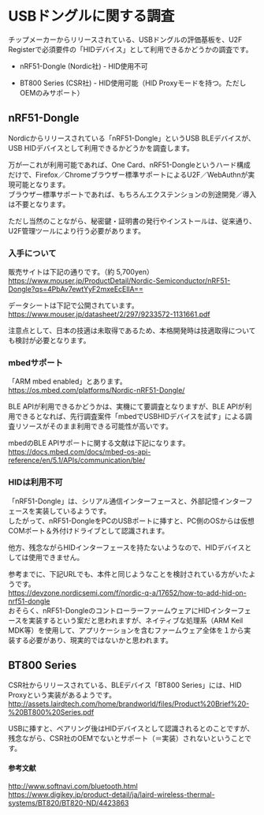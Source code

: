 # USBドングルに関する調査

チップメーカーからリリースされている、USBドングルの評価基板を、U2F Registerで必須要件の「HIDデバイス」として利用できるかどうかの調査です。

- nRF51-Dongle (Nordic社) - HID使用不可

- BT800 Series (CSR社) - HID使用可能（HID Proxyモードを持つ。ただしOEMのみサポート）

## nRF51-Dongle

Nordicからリリースされている「nRF51-Dongle」というUSB BLEデバイスが、USB HIDデバイスとして利用できるかどうかを調査します。

万が一これが利用可能であれば、One Card、nRF51-Dongleというハード構成だけで、Firefox／Chromeブラウザー標準サポートによるU2F／WebAuthnが実現可能となります。<br>
ブラウザー標準サポートであれば、もちろんエクステンションの別途開発／導入は不要となります。

ただし当然のことながら、秘密鍵・証明書の発行やインストールは、従来通り、U2F管理ツールにより行う必要があります。

### 入手について

販売サイトは下記の通りです。（約 5,700yen）<br>
https://www.mouser.jp/ProductDetail/Nordic-Semiconductor/nRF51-Dongle?qs=4PbAv7ewtYyF2mxeEcEllA==

データシートは下記で公開されています。<br>
https://www.mouser.jp/datasheet/2/297/9233572-1131661.pdf

注意点として、日本の技適は未取得であるため、本格開発時は技適取得についても検討が必要となります。

### mbedサポート

「ARM mbed enabled」とあります。
https://os.mbed.com/platforms/Nordic-nRF51-Dongle/

BLE APIが利用できるかどうかは、実機にて要調査となりますが、BLE APIが利用できるとなれば、先行調査案件「mbedでUSBHIDデバイスを試す」による調査リソースがそのまま利用できる可能性が高いです。

mbedのBLE APIサポートに関する文献は下記になります。<br>
https://docs.mbed.com/docs/mbed-os-api-reference/en/5.1/APIs/communication/ble/

### HIDは利用不可

「nRF51-Dongle」は、シリアル通信インターフェースと、外部記憶インターフェースを実装しているようです。<br>
したがって、nRF51-DongleをPCのUSBポートに挿すと、PC側のOSからは仮想COMポート＆外付けドライブとして認識されます。

他方、残念ながらHIDインターフェースを持たないようなので、HIDデバイスとしては使用できません。

参考までに、下記URLでも、本件と同じようなことを検討されている方がいたようです。<br>
https://devzone.nordicsemi.com/f/nordic-q-a/17652/how-to-add-hid-on-nrf51-dongle <br>
おそらく、nRF51-DongleのコントローラーファームウェアにHIDインターフェースを実装するという案だと思われますが、ネイティブな処理系（ARM Keil MDK等）を使用して、アプリケーションを含むファームウェア全体を１から実装する必要があり、現実的ではないかと思われます。

## BT800 Series

CSR社からリリースされている、BLEデバイス「BT800 Series」には、HID Proxyという実装があるようです。<br>
http://assets.lairdtech.com/home/brandworld/files/Product%20Brief%20-%20BT800%20Series.pdf

USBに挿すと、ペアリング後はHIDデバイスとして認識されるとのことですが、残念ながら、CSR社のOEMでないとサポート（＝実装）されないということです。

#### 参考文献
http://www.softnavi.com/bluetooth.html <br>
https://www.digikey.jp/product-detail/ja/laird-wireless-thermal-systems/BT820/BT820-ND/4423863
